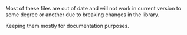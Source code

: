 Most of these files are out of date and will not work in current version to some degree or another due to breaking changes in the library.

Keeping them mostly for documentation purposes.
